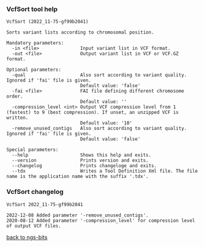 ### VcfSort tool help
	VcfSort (2022_11-75-gf99b2041)
	
	Sorts variant lists according to chromosomal position.
	
	Mandatory parameters:
	  -in <file>               Input variant list in VCF format.
	  -out <file>              Output variant list in VCF or VCF.GZ format.
	
	Optional parameters:
	  -qual                    Also sort according to variant quality. Ignored if 'fai' file is given.
	                           Default value: 'false'
	  -fai <file>              FAI file defining different chromosome order.
	                           Default value: ''
	  -compression_level <int> Output VCF compression level from 1 (fastest) to 9 (best compression). If unset, an unzipped VCF is written.
	                           Default value: '10'
	  -remove_unused_contigs   Also sort according to variant quality. Ignored if 'fai' file is given.
	                           Default value: 'false'
	
	Special parameters:
	  --help                   Shows this help and exits.
	  --version                Prints version and exits.
	  --changelog              Prints changeloge and exits.
	  --tdx                    Writes a Tool Definition Xml file. The file name is the application name with the suffix '.tdx'.
	
### VcfSort changelog
	VcfSort 2022_11-75-gf99b2041
	
	2022-12-08 Added parameter '-remove_unused_contigs'.
	2020-08-12 Added parameter '-compression_level' for compression level of output VCF files.
[back to ngs-bits](https://github.com/imgag/ngs-bits)